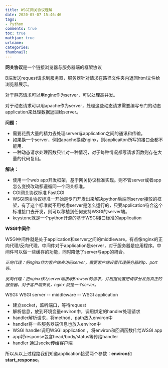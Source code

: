 ```yaml
---
title: WSGI网关协议理解
date: 2020-05-07 15:46:46
tags: 
- Python
comments: true
toc: true
mathjax: true
urlname:
categories:
thumbnail:
---
```




**网关协议**是一个链接浏览器与服务器端的框架协议

B端发送request请求到服务器，服务器针对请求在路径文件夹内返回html文件给浏览器展示。

对于静态请求可以用nginx作为server，可以处理高并发。

对于动态请求可以用apache作为server，处理这些动态请求需要编写专门的动态application来处理数据返回给server。

**问题：**

- 需要花费大量的精力去处理server与application之间的通讯和传输。
- 如果换一个server，例如apache换成nginx，则applicaiton所写的接口全都不能用.
- 一种动态请求处理函数只针对一种情况，对于每种情况都写请求函数则存在大量的代码复用。

**解决：**

- 使用一个web app开发框架，基于网关协议标准实现。则不管server或者app怎么变换改动都遵循同一个网关标准。
- CGI网关协议标准     FastCGI     
- WSGI网关协议标准一开始是专门开发出来解决python后端同server接驳的框架，有了这个标准就不用考虑server是怎么运行的，只要application符合这个标准接口去开发，则可以移植到任何支持WSGI的server端。
- keystone就是一个python开源的基于WSGI接口标准的application



**WSGI中间件**

WSGI中间件就是处于application和server之间的middleware。有点像nginx的正向代理/反向代理。中间件对于application是server，对于服务器是应用程序。中间件可以做一些缓存的功能，同时降低了server与app的耦合。

*<font size=2>正向代理：把nginx作为客户端去访问server，需要客户端设置代理服务器的ip、port等。</font>*

*<font size=2>反向代理：把nginx作为server端接收Browser的请求，并根据设置把请求分发到真正的服务器，对于客户端来说，nginx 就是一个server。</font>*

WSGI: WSGI server -- middleware -- WSGI application

- 建立socket，监听端口，等待request
- 解析信息，放到环境变量environ中，调用绑定的handler处理请求
- handler解析请求，将method、path放入environ中
- handler将一些服务器端信息也放入environ中
- WSGI handler调用WSGI application ，将environ和回调函数传给WSGI app
- app将response包含head/body/status等传给handler
- handler 通过socke传给客户端

所以从以上过程路我们知道application接受两个参数：**environ**和**start_response**。